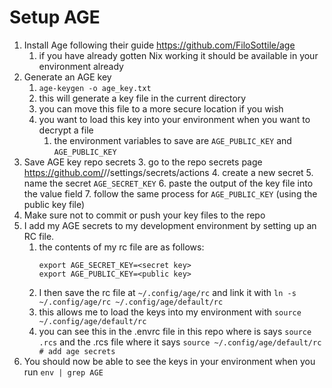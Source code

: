 # Setup AGE

1. Install Age following their guide https://github.com/FiloSottile/age
   1. if you have already gotten Nix working it should be available in your environment already
2. Generate an AGE key
   1. `age-keygen -o age_key.txt`
   2. this will generate a key file in the current directory
   3. you can move this file to a more secure location if you wish
   4. you want to load this key into your environment when you want to decrypt a file
      1. the environment variables to save are `AGE_PUBLIC_KEY` and `AGE_PUBLIC_KEY`
3. Save AGE key repo secrets
   3. go to the repo secrets page https://github.com/<your user>/<your repo>/settings/secrets/actions
   4. create a new secret
   5. name the secret `AGE_SECRET_KEY`
   6. paste the output of the key file into the value field
   7. follow the same process for `AGE_PUBLIC_KEY` (using the public key file)
4. Make sure not to commit or push your key files to the repo
5. I add my AGE secrets to my development environment by setting up an RC file.
   1. the contents of my rc file are as follows:
      ```
      export AGE_SECRET_KEY=<secret key>
      export AGE_PUBLIC_KEY=<public key>
      ```
   2. I then save the rc file at `~/.config/age/rc` and link it with `ln -s ~/.config/age/rc ~/.config/age/default/rc`
   3. this allows me to load the keys into my environment with `source ~/.config/age/default/rc`
   4. you can see this in the .envrc file in this repo where is says `source .rcs` and the .rcs file where it says `source ~/.config/age/default/rc # add age secrets`
6. You should now be able to see the keys in your environment when you run `env | grep AGE`